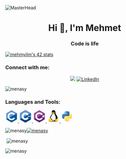 ![MasterHead](https://pbxt.replicate.delivery/JkTicRPKxDSAeSEl5nEcam7o4TUi31jOihPXu3qtytyMljFI/_52ef23e7-8707-4433-9603-971173d92374.jpeg)
<h1 align="center">Hi 👋, I'm Mehmet</h1>
<h3 align="center">Code is life</h3>

<a href="https://github.com/oakoudad/badge42"><img src="https://badge.mediaplus.ma/greenbinary/mehmyilm?1337Badge=off&UM6P=off" alt="mehmyilm's 42 stats" /></a>
<h3 align="left">Connect with me: </h3>
<p align="center">
  <a href="mailto:mehmetnasim42@gmail.com" style="background-color: #FFFFFF; color: #000000;"><img src="https://img.shields.io/badge/E--posta-mehmetnasim42%40gmail.com-red" /></a>
  <a href="https://www.linkedin.com/in/mehmetnasimyilmaz/"><img src="https://img.shields.io/badge/LinkedIn-Profile-blue?style=social&logo=linkedin" alt="LinkedIn" /></a>
</p>
 <!-- Profil view -->
<p align="left"> <img src="https://komarev.com/ghpvc/?username=menasy&label=Profile%20views&color=0e75b6&style=flat" alt="menasy" /> </p>

<h3 align="left">Languages and Tools:</h3>
<p align="left"> <a href="https://www.cprogramming.com/" target="_blank" rel="noreferrer"> <img src="https://raw.githubusercontent.com/devicons/devicon/master/icons/c/c-original.svg" alt="c" width="40" height="40"/> </a> <a href="https://www.w3schools.com/cpp/" target="_blank" rel="noreferrer"> <img src="https://raw.githubusercontent.com/devicons/devicon/master/icons/cplusplus/cplusplus-original.svg" alt="cplusplus" width="40" height="40"/> </a> <a href="https://www.w3schools.com/cs/" target="_blank" rel="noreferrer"> <img src="https://raw.githubusercontent.com/devicons/devicon/master/icons/csharp/csharp-original.svg" alt="csharp" width="40" height="40"/> </a> <a href="https://www.linux.org/" target="_blank" rel="noreferrer"> <img src="https://raw.githubusercontent.com/devicons/devicon/master/icons/linux/linux-original.svg" alt="linux" width="40" height="40"/> </a> <a 
a href="https://www.python.org" target="_blank" rel="noreferrer"> <img src="https://raw.githubusercontent.com/devicons/devicon/master/icons/python/python-original.svg" alt="python" width="40" height="40"/> </a> </p>
 <!-- Dil sonrası -->

<p><img align="left" src="https://github-readme-stats.vercel.app/api/top-langs?username=menasy&show_icons=true&locale=en&layout=compact" alt="menasy" /></p>
<p align="left"> <a href="https://github.com/ryo-ma/github-profile-trophy"><img src="https://github-profile-trophy.vercel.app/?username=menasy" alt="menasy" /></a> </p>



<p>&nbsp;<img align="center" src="https://github-readme-stats.vercel.app/api?username=menasy&show_icons=true&locale=en" alt="menasy" /></p>

<p><img align="center" src="https://github-readme-streak-stats.herokuapp.com/?user=menasy&" alt="menasy" /></p>
